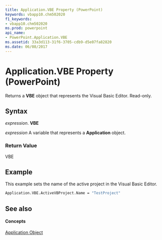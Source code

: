 ```yaml
---
title: Application.VBE Property (PowerPoint)
keywords: vbapp10.chm502020
f1_keywords:
- vbapp10.chm502020
ms.prod: powerpoint
api_name:
- PowerPoint.Application.VBE
ms.assetid: 33a3d113-31f6-3705-cdb9-d5e07fa82820
ms.date: 06/08/2017
---
```



# Application.VBE Property (PowerPoint)

Returns a **VBE** object that represents the Visual Basic Editor. Read-only.


## Syntax

 _expression_. **VBE**

 _expression_ A variable that represents a **Application** object.


### Return Value

VBE


## Example

This example sets the name of the active project in the Visual Basic Editor.


```vb
Application.VBE.ActiveVBProject.Name = "TestProject"
```


## See also


#### Concepts


[Application Object](application-object-powerpoint.md)

